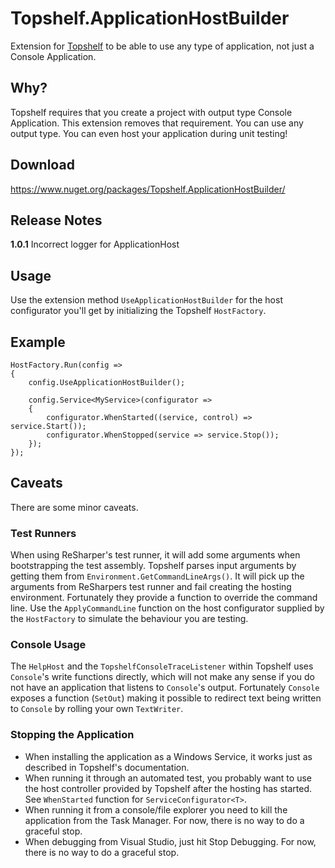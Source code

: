 # Topshelf.ApplicationHostBuilder
Extension for <a href="http://topshelf-project.com" target="_blank">Topshelf</a> to be able to use any type of application, not just a Console Application.

## Why?
Topshelf requires that you create a project with output type Console Application. This extension removes that requirement. You can use any output type. You can even host your application during unit testing!

## Download
https://www.nuget.org/packages/Topshelf.ApplicationHostBuilder/

## Release Notes
**1.0.1** Incorrect logger for ApplicationHost

## Usage
Use the extension method `UseApplicationHostBuilder` for the host configurator you'll get by initializing the Topshelf `HostFactory`.

## Example
```
HostFactory.Run(config =>
{
    config.UseApplicationHostBuilder();

    config.Service<MyService>(configurator =>
    {
        configurator.WhenStarted((service, control) => service.Start());
        configurator.WhenStopped(service => service.Stop());
    });
});
```

## Caveats
There are some minor caveats.

### Test Runners
When using ReSharper's test runner, it will add some arguments when bootstrapping the test assembly. Topshelf parses input arguments by getting them from `Environment.GetCommandLineArgs()`. It will pick up the arguments from ReSharpers test runner and fail creating the hosting environment. Fortunately they provide a function to override the command line. Use the `ApplyCommandLine` function on the host configurator supplied by the `HostFactory` to simulate the behaviour you are testing.

### Console Usage
The `HelpHost` and the `TopshelfConsoleTraceListener` within Topshelf uses `Console`'s write functions directly, which will not make any sense if you do not have an application that listens to `Console`'s output. Fortunately `Console` exposes a function (`SetOut`) making it possible to redirect text being written to `Console` by rolling your own `TextWriter`.

### Stopping the Application
- When installing the application as a Windows Service, it works just as described in Topshelf's documentation.
- When running it through an automated test, you probably want to use the host controller provided by Topshelf after the hosting has started. See `WhenStarted` function for `ServiceConfigurator<T>`.
- When running it from a console/file explorer you need to kill the application from the Task Manager. For now, there is no way to do a graceful stop.
- When debugging from Visual Studio, just hit Stop Debugging. For now, there is no way to do a graceful stop.
